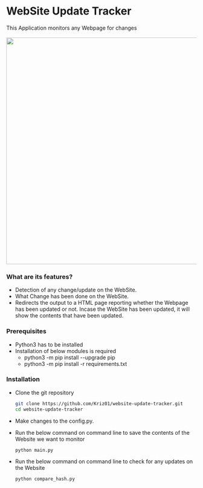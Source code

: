 # WebSite Update Tracker
This Application monitors any Webpage for changes<br/>
<br/>
<img src="https://raw.githubusercontent.com/Kriz01/website-update-tracker/master/website.PNG" width="600px">
### What are its features?
* Detection of any change/update on the WebSite.
* What Change has been done on the WebSite.
* Redirects the output to a HTML page reporting whether the Webpage has been updated or not. Incase the WebSite has been updated, it will show the contents that have been updated.

### Prerequisites
* Python3 has to be installed
* Installation of below modules is required 
  * python3 -m pip install --upgrade pip
  * python3 -m pip install -r requirements.txt

### Installation

* Clone the git repository
  ```bash
  git clone https://github.com/Kriz01/website-update-tracker.git
  cd website-update-tracker
  ```
* Make changes to the config.py.</br>
  
* Run the below command on command line to save the contents of the Website we want to monitor</br>
  ```bash
  python main.py
  ```
* Run the below command on command line to check for any updates on the Website </br>
  ```bash
  python compare_hash.py
  ```
